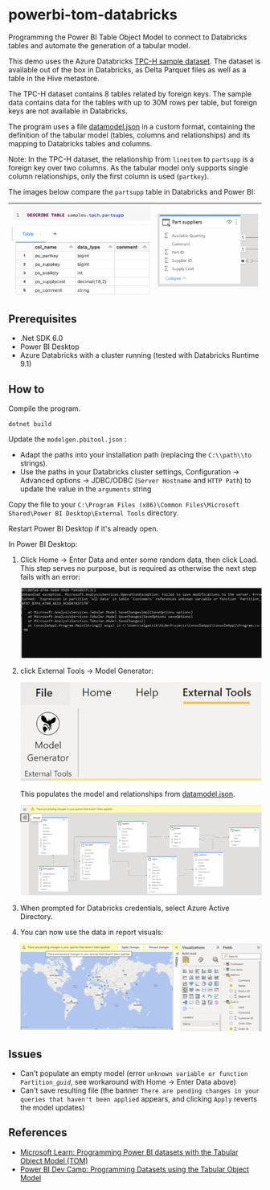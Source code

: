 # powerbi-tom-databricks
Programming the Power BI Table Object Model to connect to Databricks tables and automate the generation of a tabular model.

This demo uses the Azure Databricks [TPC-H sample dataset](https://learn.microsoft.com/azure/databricks/dbfs/databricks-datasets). The dataset is available out of the box in Databricks, as Delta Parquet files as well as a table in the Hive metastore.

The TPC-H dataset contains 8 tables related by foreign keys. The sample data contains data for the tables with up to 30M rows per table, but foreign keys are not available in Databricks.

The program uses a file [datamodel.json](GenerateDatabricksTOM/datamodel.json) in a custom format, containing the definition of the tabular model (tables, columns and relationships) and its mapping to Databricks tables and columns.

Note: In the TPC-H dataset, the relationship from `lineitem` to `partsupp` is a foreign key over two columns. As the tabular model only supports single column relationships, only the first column is used (`partkey`).

The images below compare the `partsupp` table in Databricks and Power BI:

| ![partsupp-databricks](docs/partsupp-databricks.png) | ![partsupp-powerbi](docs/partsupp-powerbi.png) |
| ---------------------------------------------------- | ---------------------------------------------- |

## Prerequisites

- .Net SDK 6.0
- Power BI Desktop
- Azure Databricks with a cluster running (tested with Databricks Runtime 9.1)

## How to

Compile the program.

```
dotnet build
```

Update the  `modelgen.pbitool.json` :

- Adapt the paths into your installation path (replacing the `C:\\path\\to` strings).
- Use the paths in your Databricks cluster settings, Configuration -> Advanced options -> JDBC/ODBC (`Server Hostname` and `HTTP Path`) to update the value in the `arguments` string

Copy the file to your `C:\Program Files (x86)\Common Files\Microsoft Shared\Power BI Desktop\External Tools` directory.

Restart Power BI Desktop if it's already open.

In Power BI Desktop:

1. Click Home -> Enter Data and enter some random data, then click Load. This step serves no purpose, but is required as otherwise the next step fails with an error:

   ![empty-model-error](docs/empty-model-error.png)

2. click External Tools -> Model Generator:

   ![Power BI Toolbar](docs/powerbi-toolbar.png)

   This populates the model and relationships from [datamodel.json](GenerateDatabricksTOM/datamodel.json).

   ![tabular-model](docs/tabular-model.png)

3. When prompted for Databricks credentials, select Azure Active Directory.

4. You can now use the data in report visuals:

   ![powerbi-map](docs/powerbi-map.png)

## Issues

- Can't populate an empty model (error `unknown variable or function Partition_`*`guid`*, see workaround with Home -> Enter Data above)
- Can't save resulting file (the banner `There are pending changes in your queries that haven't been applied` appears, and clicking `Apply` reverts the model updates)

## References

- [Microsoft Learn: Programming Power BI datasets with the Tabular Object Model (TOM)](https://learn.microsoft.com/analysis-services/tom/tom-pbi-datasets)
- [Power BI Dev Camp: Programming Datasets using the Tabular Object Model](https://powerbidevcamp.powerappsportals.com/sessions/session04/)
